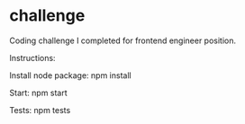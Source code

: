 # challenge

Coding challenge I completed for frontend engineer position.


Instructions:

Install node package: npm install

Start: npm start

Tests: npm tests
